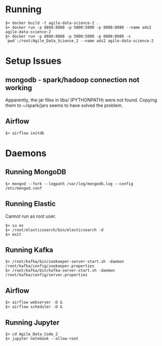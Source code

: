 Running
=======

```
$> docker build -t agile-data-science-2 .
$> docker run -p 8888:8888 -p 5000:5000 -p 8080:8080 --name ads2 agile-data-science-2
$> docker run -p 8888:8888 -p 5000:5000 -p 8080:8080 -v `pwd`:/root/Agile_Data_Science_2 --name ads2 agile-data-science-2
```

Setup Issues
============

mongodb - spark/hadoop connection not working
---------------------------------------------
Apparently, the jar files in libs/ (PYTHONPATH) were not found.
Copying them to ~/spark/jars seems to have solved the problem.

Airflow
-------
```
$> airflow initdb
```

Daemons
=======

Running MongoDB
---------------
```
$> mongod --fork --logpath /var/log/mongodb.log --config /etc/mongod.conf
```

Running Elastic
---------------
Cannot run as root user.
```
$> su es
$> /root/elasticsearch/bin/elasticsearch -d
$> exit
```

Running Kafka
-------------
```
$> /root/kafka/bin/zookeeper-server-start.sh -daemon /root/kafka/config/zookeeper.properties
$> /root/kafka/bin/kafka-server-start.sh -daemon /root/kafka/config/server.properties
```

Airflow
-------
```
$> airflow webserver -D &
$> airflow scheduler -D &
```

Running Jupyter
---------------
```
$> cd Agile_Data_Code_2
$> jupyter notebook --allow-root
```
